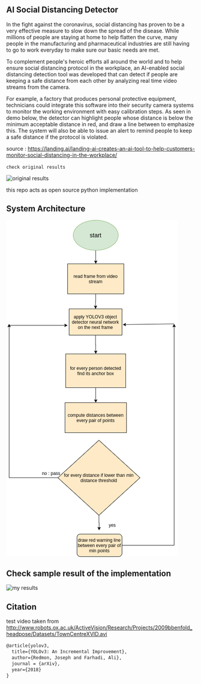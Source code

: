 

## AI Social Distancing Detector

In the fight against the coronavirus, social distancing has proven to be a very effective measure to slow down the spread of the disease. While millions of people are staying at home to help flatten the curve, many people in the manufacturing and pharmaceutical industries are still having to go to work everyday to make sure our basic needs are met.

To complement people's heroic efforts all around the world and to help ensure social distancing protocol in the workplace, an AI-enabled social distancing detection tool was developed that can detect if people are keeping a safe distance from each other by analyzing real time video streams from the camera.

For example, a factory that produces personal protective equipment, technicians could integrate this software into their security camera systems to monitor the working environment with easy calibration steps. As seen in demo below, the detector can highlight people whose distance is below the minimum acceptable distance in red, and draw a line between to emphasize this. The system will also be able to issue an alert to remind people to keep a safe distance if the protocol is violated.

source : https://landing.ai/landing-ai-creates-an-ai-tool-to-help-customers-monitor-social-distancing-in-the-workplace/ 

`check original results` 

![original results](demo.gif)

this repo acts as open source python implementation 

## System Architecture

![system arch](system_arch.png)


## Check sample result of the implementation

![my results](mydemo.gif)

## Citation

test video taken from http://www.robots.ox.ac.uk/ActiveVision/Research/Projects/2009bbenfold_headpose/Datasets/TownCentreXVID.avi

``` 
@article{yolov3, 
  title={YOLOv3: An Incremental Improvement}, 
  author={Redmon, Joseph and Farhadi, Ali}, 
  journal = {arXiv}, 
  year={2018}
}
```

